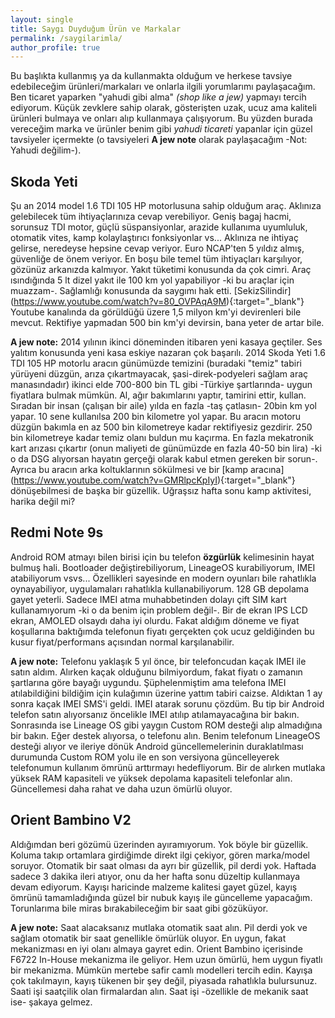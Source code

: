 ```yaml
---
layout: single
title: Saygı Duyduğum Ürün ve Markalar
permalink: /saygilarimla/
author_profile: true
---
```


Bu başlıkta kullanmış ya da kullanmakta olduğum ve herkese tavsiye edebileceğim ürünleri/markaları ve onlarla ilgili yorumlarımı paylaşacağım. Ben ticaret yaparken "yahudi gibi alma" *(shop like a jew)* yapmayı tercih ediyorum. Küçük zevklere sahip olarak, gösterişten uzak, ucuz ama kaliteli ürünleri bulmaya ve onları alıp kullanmaya çalışıyorum. Bu yüzden burada vereceğim marka ve ürünler benim gibi *yahudi ticareti* yapanlar için güzel tavsiyeler içermekte (o tavsiyeleri **A jew note** olarak paylaşacağım -Not: Yahudi değilim-).

## Skoda Yeti

Şu an 2014 model 1.6 TDI 105 HP motorlusuna sahip olduğum araç. Aklınıza gelebilecek tüm ihtiyaçlarınıza cevap verebiliyor. Geniş bagaj hacmi, sorunsuz TDI motor, güçlü süspansiyonlar, arazide kullanıma uyumluluk, otomatik vites, kamp kolaylaştırıcı fonksiyonlar vs... Aklınıza ne ihtiyaç gelirse, neredeyse hepsine cevap veriyor. Euro NCAP'ten 5 yıldız almış, güvenliğe de önem veriyor. En boşu bile temel tüm ihtiyaçları karşılıyor, gözünüz arkanızda kalmıyor. Yakıt tüketimi konusunda da çok cimri. Araç ısındığında 5 lt dizel yakıt ile 100 km yol yapabiliyor -ki bu araçlar için muazzam-. Sağlamlığı konusunda da saygımı hak etti. [SekizSilindir] (https://www.youtube.com/watch?v=80_OVPAqA9M){:target="_blank"} Youtube kanalında da görüldüğü üzere 1,5 milyon km'yi devirenleri bile mevcut. Rektifiye yapmadan 500 bin km'yi devirsin, bana yeter de artar bile.

**A jew note:** 2014 yılının ikinci döneminden itibaren yeni kasaya geçtiler. Ses yalıtım konusunda yeni kasa eskiye nazaran çok başarılı. 2014 Skoda Yeti 1.6 TDI 105 HP motorlu aracın günümüzde temizini (buradaki "temiz" tabiri yürüyeni düzgün, arıza çıkartmayacak, şasi-direk-podyeleri sağlam araç manasındadır) ikinci elde 700-800 bin TL gibi -Türkiye şartlarında- uygun fiyatlara bulmak mümkün. Al, ağır bakımlarını yaptır, tamirini ettir, kullan. Sıradan bir insan (çalışan bir aile) yılda en fazla -taş çatlasın- 20bin km yol yapar. 10 sene kullanılsa 200 bin kilometre yol yapar. Bu aracın motoru düzgün bakımla en az 500 bin kilometreye kadar rektifiyesiz gezdirir. 250 bin kilometreye kadar temiz olanı buldun mu kaçırma. En fazla mekatronik kart arızası çıkartır (onun maliyeti de günümüzde en fazla 40-50 bin lira) -ki o da DSG alıyorsan hayatın gerçeği olarak kabul etmen gereken bir sorun-. Ayrıca bu aracın arka koltuklarının sökülmesi ve bir [kamp aracına] (https://www.youtube.com/watch?v=GMRlpcKpIyI){:target="_blank"} dönüşebilmesi de başka bir güzellik. Uğraşsız hafta sonu kamp aktivitesi, harika değil mi?

## Redmi Note 9s

Android ROM atmayı bilen birisi için bu telefon **özgürlük** kelimesinin hayat bulmuş hali. Bootloader değiştirebiliyorum, LineageOS kurabiliyorum, IMEI atabiliyorum vsvs... Özellikleri sayesinde en modern oyunları bile rahatlıkla oynayabiliyor, uygulamaları rahatlıkla kullanabiliyorum. 128 GB depolama gayet yeterli. Sadece IMEI atma muhabbetinden dolayı çift SIM kart kullanamıyorum -ki o da benim için problem değil-. Bir de ekran IPS LCD ekran, AMOLED olsaydı daha iyi olurdu. Fakat aldığım döneme ve fiyat koşullarına baktığımda telefonun fiyatı gerçekten çok ucuz geldiğinden bu kusur fiyat/performans açısından normal karşılanabilir.

**A jew note:** Telefonu yaklaşık 5 yıl önce, bir telefoncudan kaçak IMEI ile satın aldım. Alırken kaçak olduğunu bilmiyordum, fakat fiyatı o zamanın şartlarına göre bayağı uygundu. Şüphelenmiştim ama telefona IMEI atılabildiğini bildiğim için kulağımın üzerine yattım tabiri caizse. Aldıktan 1 ay sonra kaçak IMEI SMS'i geldi. IMEI atarak sorunu çözdüm. Bu tip bir Android telefon satın alıyorsanız öncelikle IMEI atılıp atılamayacağına bir bakın. Sonrasında ise Lineage OS gibi yaygın Custom ROM desteği alıp almadığına bir bakın. Eğer destek alıyorsa, o telefonu alın. Benim telefonum LineageOS desteği alıyor ve ileriye dönük Android güncellemelerinin duraklatılması durumunda Custom ROM yolu ile en son versiyona güncelleyerek telefonumun kullanım ömrünü arttırmayı hedefliyorum. Bir de alırken mutlaka yüksek RAM kapasiteli ve yüksek depolama kapasiteli telefonlar alın. Güncellemesi daha rahat ve daha uzun ömürlü oluyor. 

## Orient Bambino V2

Aldığımdan beri gözümü üzerinden ayıramıyorum. Yok böyle bir güzellik. Koluma takıp ortamlara girdiğimde direkt ilgi çekiyor, gören marka/model soruyor. Otomatik bir saat olması da ayrı bir güzellik, pil derdi yok. Haftada sadece 3 dakika ileri atıyor, onu da her hafta sonu düzeltip kullanmaya devam ediyorum. Kayışı haricinde malzeme kalitesi gayet güzel, kayış ömrünü tamamladığında güzel bir nubuk kayış ile güncelleme yapacağım. Torunlarıma bile miras bırakabileceğim bir saat gibi gözüküyor.

**A jew note:** Saat alacaksanız mutlaka otomatik saat alın. Pil derdi yok ve sağlam otomatik bir saat genellikle ömürlük oluyor. En uygun, fakat mekanizması en iyi olanı almaya gayret edin. Orient Bambino içerisinde F6722 In-House mekanizma ile geliyor. Hem uzun ömürlü, hem uygun fiyatlı bir mekanizma. Mümkün mertebe safir camlı modelleri tercih edin. Kayışa çok takılmayın, kayış tükenen bir şey değil, piyasada rahatlıkla bulursunuz. Saati işi saatçilik olan firmalardan alın. Saat işi -özellikle de mekanik saat ise- şakaya gelmez.



